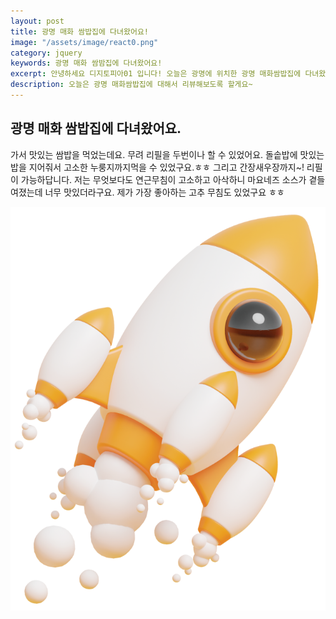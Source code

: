 ```yaml
---
layout: post
title: 광명 매화 쌈밥집에 다녀왔어요!
image: "/assets/image/react0.png"
category: jquery
keywords: 광명 매화 쌈밤집에 다녀왔어요!
excerpt: 안녕하세요 디지토피아01 입니다! 오늘은 광명에 위치한 광명 매화쌈밥집에 다녀왔어요~
description: 오늘은 광명 매화쌈밥집에 대해서 리뷰해보도록 할게요~
---
```


## 광명 매화 쌈밥집에 다녀왔어요.

가서 맛있는 쌈밥을 먹었는데요. 무려 리필을 두번이나 할 수 있었어요.
돌솥밥에 맛있는 밥을 지어줘서 고소한 누룽지까지먹을 수 있었구요.ㅎㅎ
그리고 간장새우장까지~! 리필이 가능하답니다.
저는 무엇보다도 연근무침이 고소하고 아삭하니 마요네즈 소스가 곁들여졌는데 너무 맛있더라구요.
제가 가장 좋아하는 고추 무침도 있었구요 ㅎㅎ

<img src="/assets/image/rocket.png">